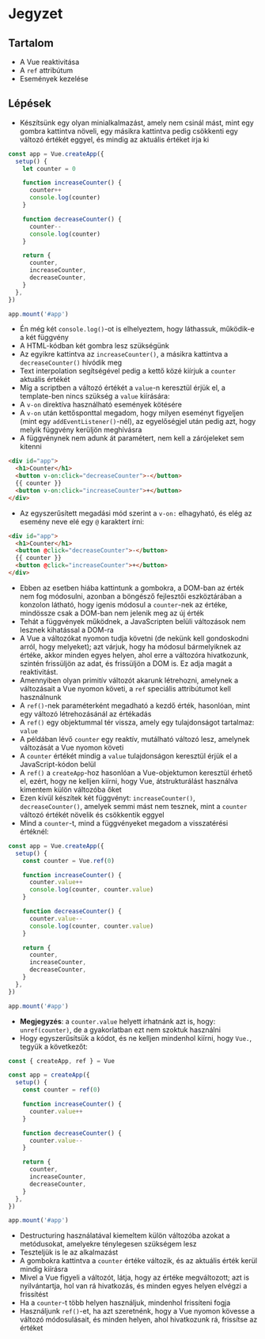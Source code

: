 # Jegyzet

## Tartalom

- A Vue reaktivitása
- A `ref` attribútum
- Események kezelése

## Lépések

- Készítsünk egy olyan minialkalmazást, amely nem csinál mást, mint egy gombra kattintva növeli, egy másikra kattintva pedig csökkenti egy változó értékét eggyel, és mindig az aktuális értéket írja ki

```js
const app = Vue.createApp({
  setup() {
    let counter = 0

    function increaseCounter() {
      counter++
      console.log(counter)
    }

    function decreaseCounter() {
      counter--
      console.log(counter)
    }

    return {
      counter,
      increaseCounter,
      decreaseCounter,
    }
  },
})

app.mount('#app')
```

- Én még két `console.log()`-ot is elhelyeztem, hogy láthassuk, működik-e a két függvény
- A HTML-kódban két gombra lesz szükségünk
- Az egyikre kattintva az `increaseCounter()`, a másikra kattintva a `decreaseCounter()` hívódik meg
- Text interpolation segítségével pedig a kettő közé kiírjuk a `counter` aktuális értékét
- Míg a scriptben a változó értékét a `value`-n keresztül érjük el, a template-ben nincs szükség a `value` kiírására:
- A `v-on` direktíva használható események kötésére
- A `v-on` után kettősponttal megadom, hogy milyen eseményt figyeljen (mint egy `addEventListener()`-nél), az egyelőségjel után pedig azt, hogy melyik függvény kerüljön meghívásra
- A függvénynek nem adunk át paramétert, nem kell a zárójeleket sem kitenni

```html
<div id="app">
  <h1>Counter</h1>
  <button v-on:click="decreaseCounter">-</button>
  {{ counter }}
  <button v-on:click="increaseCounter">+</button>
</div>
```

- Az egyszerűsített megadási mód szerint a `v-on:` elhagyható, és elég az esemény neve elé egy `@` karaktert írni:

```html
<div id="app">
  <h1>Counter</h1>
  <button @click="decreaseCounter">-</button>
  {{ counter }}
  <button @click="increaseCounter">+</button>
</div>
```

- Ebben az esetben hiába kattintunk a gombokra, a DOM-ban az érték nem fog módosulni, azonban a böngésző fejlesztői eszköztárában a konzolon látható, hogy igenis módosul a `counter`-nek az értéke, mindössze csak a DOM-ban nem jelenik meg az új érték
- Tehát a függvények működnek, a JavaScripten belüli változások nem lesznek kihatással a DOM-ra
- A Vue a változókat nyomon tudja követni (de nekünk kell gondoskodni arról, hogy melyeket); azt várjuk, hogy ha módosul bármelyiknek az értéke, akkor minden egyes helyen, ahol erre a változóra hivatkozunk, szintén frissüljön az adat, és frissüljön a DOM is. Ez adja magát a reaktivitást.
- Amennyiben olyan primitív változót akarunk létrehozni, amelynek a változásait a Vue nyomon követi, a `ref` speciális attribútumot kell használnunk
- A `ref()`-nek paraméterként megadható a kezdő érték, hasonlóan, mint egy változó létrehozásánál az értékadás
- A `ref()` egy objektummal tér vissza, amely egy tulajdonságot tartalmaz: `value`
- A példában lévő `counter` egy reaktív, mutálható változó lesz, amelynek változását a Vue nyomon követi
- A `counter` értékét mindig a `value` tulajdonságon keresztül érjük el a JavaScript-kódon belül
- A `ref()` a `createApp`-hoz hasonlóan a Vue-objektumon keresztül érhető el, ezért, hogy ne kelljen kiírni, hogy Vue, átstrukturálást használva kimentem külön változóba őket
- Ezen kívül készítek két függvényt: `increaseCounter()`, `decreaseCounter()`, amelyek semmi mást nem tesznek, mint a `counter` változó értékét növelik és csökkentik eggyel
- Mind a `counter`-t, mind a függvényeket megadom a visszatérési értéknél:

```js
const app = Vue.createApp({
  setup() {
    const counter = Vue.ref(0)

    function increaseCounter() {
      counter.value++
      console.log(counter, counter.value)
    }

    function decreaseCounter() {
      counter.value--
      console.log(counter, counter.value)
    }

    return {
      counter,
      increaseCounter,
      decreaseCounter,
    }
  },
})

app.mount('#app')
```

- **Megjegyzés**: a `counter.value` helyett írhatnánk azt is, hogy: `unref(counter)`, de a gyakorlatban ezt nem szoktuk használni
- Hogy egyszerűsítsük a kódot, és ne kelljen mindenhol kiírni, hogy `Vue.`, tegyük a következőt:

```js
const { createApp, ref } = Vue

const app = createApp({
  setup() {
    const counter = ref(0)

    function increaseCounter() {
      counter.value++
    }

    function decreaseCounter() {
      counter.value--
    }

    return {
      counter,
      increaseCounter,
      decreaseCounter,
    }
  },
})

app.mount('#app')
```

- Destructuring használatával kiemeltem külön változóba azokat a metódusokat, amelyekre ténylegesen szükségem lesz
- Teszteljük is le az alkalmazást
- A gombokra kattintva a `counter` értéke változik, és az aktuális érték kerül mindig kiírásra
- Mivel a Vue figyeli a változót, látja, hogy az értéke megváltozott; azt is nyilvántartja, hol van rá hivatkozás, és minden egyes helyen elvégzi a frissítést
- Ha a `counter`-t több helyen használjuk, mindenhol frissíteni fogja
- Használjunk `ref()`-et, ha azt szeretnénk, hogy a Vue nyomon kövesse a változó módosulásait, és minden helyen, ahol hivatkozunk rá, frissítse az értéket
